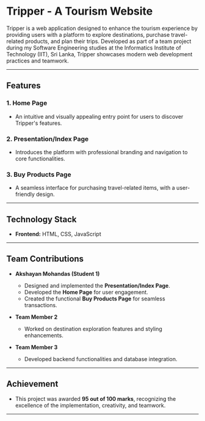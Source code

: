 # Tripper - A Tourism Website  

Tripper is a web application designed to enhance the tourism experience by providing users with a platform to explore destinations, purchase travel-related products, and plan their trips. Developed as part of a team project during my Software Engineering studies at the Informatics Institute of Technology (IIT), Sri Lanka, Tripper showcases modern web development practices and teamwork.

---

## Features  

### **1. Home Page**  
- An intuitive and visually appealing entry point for users to discover Tripper's features.  

### **2. Presentation/Index Page**  
- Introduces the platform with professional branding and navigation to core functionalities.  

### **3. Buy Products Page**  
- A seamless interface for purchasing travel-related items, with a user-friendly design.

---

## Technology Stack  

- **Frontend:** HTML, CSS, JavaScript 

---

## Team Contributions  

- **Akshayan Mohandas (Student 1)**  
  - Designed and implemented the **Presentation/Index Page**.  
  - Developed the **Home Page** for user engagement.  
  - Created the functional **Buy Products Page** for seamless transactions.  

- **Team Member 2**  
  - Worked on destination exploration features and styling enhancements.  

- **Team Member 3**  
  - Developed backend functionalities and database integration.

---

## Achievement  

- This project was awarded **95 out of 100 marks**, recognizing the excellence of the implementation, creativity, and teamwork.

---
